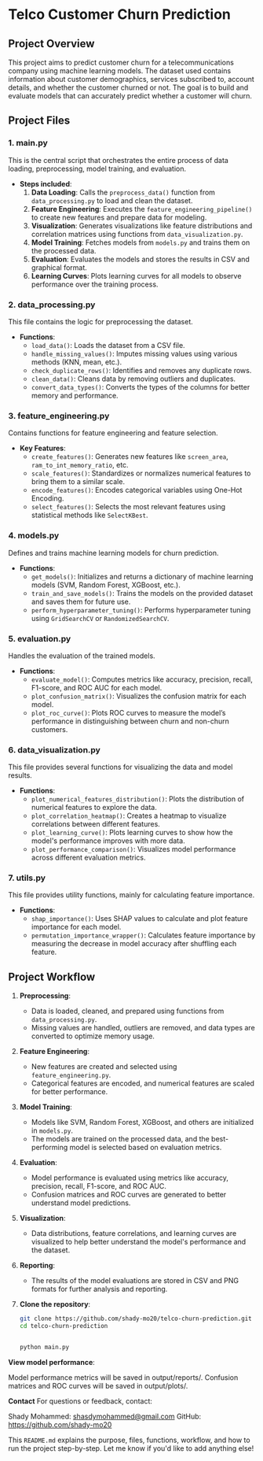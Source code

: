 # Telco Customer Churn Prediction

## Project Overview

This project aims to predict customer churn for a telecommunications company using machine learning models. The dataset used contains information about customer demographics, services subscribed to, account details, and whether the customer churned or not. The goal is to build and evaluate models that can accurately predict whether a customer will churn.

## Project Files

### 1. **main.py**
This is the central script that orchestrates the entire process of data loading, preprocessing, model training, and evaluation.

- **Steps included**:
  1. **Data Loading**: Calls the `preprocess_data()` function from `data_processing.py` to load and clean the dataset.
  2. **Feature Engineering**: Executes the `feature_engineering_pipeline()` to create new features and prepare data for modeling.
  3. **Visualization**: Generates visualizations like feature distributions and correlation matrices using functions from `data_visualization.py`.
  4. **Model Training**: Fetches models from `models.py` and trains them on the processed data.
  5. **Evaluation**: Evaluates the models and stores the results in CSV and graphical format.
  6. **Learning Curves**: Plots learning curves for all models to observe performance over the training process.

### 2. **data_processing.py**
This file contains the logic for preprocessing the dataset.

- **Functions**:
  - `load_data()`: Loads the dataset from a CSV file.
  - `handle_missing_values()`: Imputes missing values using various methods (KNN, mean, etc.).
  - `check_duplicate_rows()`: Identifies and removes any duplicate rows.
  - `clean_data()`: Cleans data by removing outliers and duplicates.
  - `convert_data_types()`: Converts the types of the columns for better memory and performance.

### 3. **feature_engineering.py**
Contains functions for feature engineering and feature selection.

- **Key Features**:
  - `create_features()`: Generates new features like `screen_area`, `ram_to_int_memory_ratio`, etc.
  - `scale_features()`: Standardizes or normalizes numerical features to bring them to a similar scale.
  - `encode_features()`: Encodes categorical variables using One-Hot Encoding.
  - `select_features()`: Selects the most relevant features using statistical methods like `SelectKBest`.

### 4. **models.py**
Defines and trains machine learning models for churn prediction.

- **Functions**:
  - `get_models()`: Initializes and returns a dictionary of machine learning models (SVM, Random Forest, XGBoost, etc.).
  - `train_and_save_models()`: Trains the models on the provided dataset and saves them for future use.
  - `perform_hyperparameter_tuning()`: Performs hyperparameter tuning using `GridSearchCV` or `RandomizedSearchCV`.

### 5. **evaluation.py**
Handles the evaluation of the trained models.

- **Functions**:
  - `evaluate_model()`: Computes metrics like accuracy, precision, recall, F1-score, and ROC AUC for each model.
  - `plot_confusion_matrix()`: Visualizes the confusion matrix for each model.
  - `plot_roc_curve()`: Plots ROC curves to measure the model’s performance in distinguishing between churn and non-churn customers.

### 6. **data_visualization.py**
This file provides several functions for visualizing the data and model results.

- **Functions**:
  - `plot_numerical_features_distribution()`: Plots the distribution of numerical features to explore the data.
  - `plot_correlation_heatmap()`: Creates a heatmap to visualize correlations between different features.
  - `plot_learning_curve()`: Plots learning curves to show how the model's performance improves with more data.
  - `plot_performance_comparison()`: Visualizes model performance across different evaluation metrics.

### 7. **utils.py**
This file provides utility functions, mainly for calculating feature importance.

- **Functions**:
  - `shap_importance()`: Uses SHAP values to calculate and plot feature importance for each model.
  - `permutation_importance_wrapper()`: Calculates feature importance by measuring the decrease in model accuracy after shuffling each feature.

## Project Workflow

1. **Preprocessing**: 
   - Data is loaded, cleaned, and prepared using functions from `data_processing.py`.
   - Missing values are handled, outliers are removed, and data types are converted to optimize memory usage.

2. **Feature Engineering**: 
   - New features are created and selected using `feature_engineering.py`.
   - Categorical features are encoded, and numerical features are scaled for better performance.

3. **Model Training**: 
   - Models like SVM, Random Forest, XGBoost, and others are initialized in `models.py`.
   - The models are trained on the processed data, and the best-performing model is selected based on evaluation metrics.

4. **Evaluation**: 
   - Model performance is evaluated using metrics like accuracy, precision, recall, F1-score, and ROC AUC.
   - Confusion matrices and ROC curves are generated to better understand model predictions.

5. **Visualization**:
   - Data distributions, feature correlations, and learning curves are visualized to help better understand the model's performance and the dataset.

6. **Reporting**: 
   - The results of the model evaluations are stored in CSV and PNG formats for further analysis and reporting.



1. **Clone the repository**:
   ```bash
   git clone https://github.com/shady-mo20/telco-churn-prediction.git
   cd telco-churn-prediction


   python main.py

**View model performance**:

Model performance metrics will be saved in output/reports/.
Confusion matrices and ROC curves will be saved in output/plots/.

**Contact**
For questions or feedback, contact:

Shady Mohammed: shasdymohammed@gmail.com
GitHub: https://github.com/shady-mo20




This `README.md` explains the purpose, files, functions, workflow, and how to run the project step-by-step. Let me know if you'd like to add anything else!
